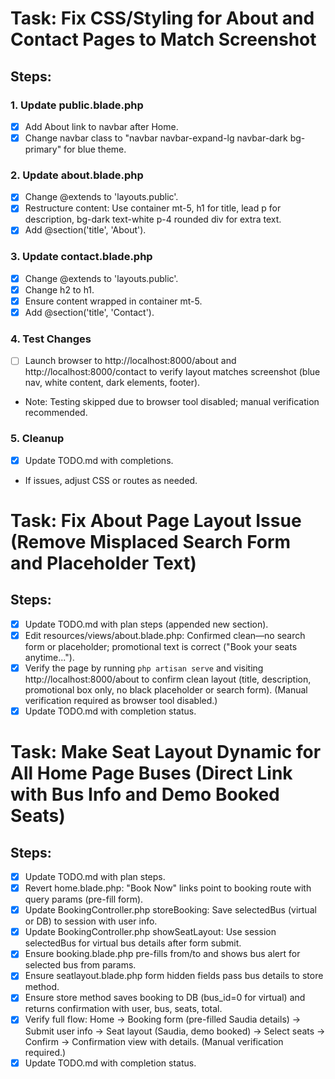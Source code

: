 # Task: Fix CSS/Styling for About and Contact Pages to Match Screenshot

## Steps:

### 1. Update public.blade.php
- [x] Add About link to navbar after Home.
- [x] Change navbar class to "navbar navbar-expand-lg navbar-dark bg-primary" for blue theme.

### 2. Update about.blade.php
- [x] Change @extends to 'layouts.public'.
- [x] Restructure content: Use container mt-5, h1 for title, lead p for description, bg-dark text-white p-4 rounded div for extra text.
- [x] Add @section('title', 'About').

### 3. Update contact.blade.php
- [x] Change @extends to 'layouts.public'.
- [x] Change h2 to h1.
- [x] Ensure content wrapped in container mt-5.
- [x] Add @section('title', 'Contact').

### 4. Test Changes
- [ ] Launch browser to http://localhost:8000/about and http://localhost:8000/contact to verify layout matches screenshot (blue nav, white content, dark elements, footer).
- Note: Testing skipped due to browser tool disabled; manual verification recommended.

### 5. Cleanup
- [x] Update TODO.md with completions.
- If issues, adjust CSS or routes as needed.

# Task: Fix About Page Layout Issue (Remove Misplaced Search Form and Placeholder Text)

## Steps:
- [x] Update TODO.md with plan steps (appended new section).
- [x] Edit resources/views/about.blade.php: Confirmed clean—no search form or placeholder; promotional text is correct ("Book your seats anytime...").
- [x] Verify the page by running `php artisan serve` and visiting http://localhost:8000/about to confirm clean layout (title, description, promotional box only, no black placeholder or search form). (Manual verification required as browser tool disabled.)
- [x] Update TODO.md with completion status.

# Task: Make Seat Layout Dynamic for All Home Page Buses (Direct Link with Bus Info and Demo Booked Seats)

## Steps:
- [x] Update TODO.md with plan steps.
- [x] Revert home.blade.php: "Book Now" links point to booking route with query params (pre-fill form).
- [x] Update BookingController.php storeBooking: Save selectedBus (virtual or DB) to session with user info.
- [x] Update BookingController.php showSeatLayout: Use session selectedBus for virtual bus details after form submit.
- [x] Ensure booking.blade.php pre-fills from/to and shows bus alert for selected bus from params.
- [x] Ensure seatlayout.blade.php form hidden fields pass bus details to store method.
- [x] Ensure store method saves booking to DB (bus_id=0 for virtual) and returns confirmation with user, bus, seats, total.
- [x] Verify full flow: Home -> Booking form (pre-filled Saudia details) -> Submit user info -> Seat layout (Saudia, demo booked) -> Select seats -> Confirm -> Confirmation view with details. (Manual verification required.)
- [x] Update TODO.md with completion status.
